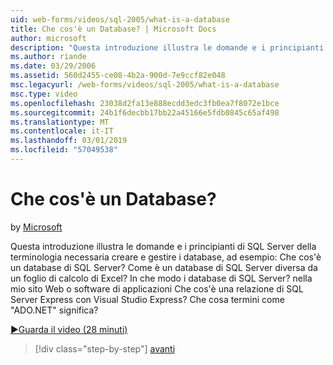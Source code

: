 ```yaml
---
uid: web-forms/videos/sql-2005/what-is-a-database
title: Che cos'è un Database? | Microsoft Docs
author: microsoft
description: "Questa introduzione illustra le domande e i principianti di SQL Server della terminologia necessaria creare e gestire i database, ad esempio: Che cos'è un database di SQL Server? Come..."
ms.author: riande
ms.date: 03/29/2006
ms.assetid: 560d2455-ce08-4b2a-900d-7e9ccf82e048
msc.legacyurl: /web-forms/videos/sql-2005/what-is-a-database
msc.type: video
ms.openlocfilehash: 23038d2fa13e888ecdd3edc3fb0ea7f8072e1bce
ms.sourcegitcommit: 24b1f6decbb17bb22a45166e5fdb0845c65af498
ms.translationtype: MT
ms.contentlocale: it-IT
ms.lasthandoff: 03/01/2019
ms.locfileid: "57049538"
---
```

<a name="what-is-a-database"></a>Che cos'è un Database?
====================
by [Microsoft](https://github.com/microsoft)

Questa introduzione illustra le domande e i principianti di SQL Server della terminologia necessaria creare e gestire i database, ad esempio: Che cos'è un database di SQL Server? Come è un database di SQL Server diversa da un foglio di calcolo di Excel? In che modo i database di SQL Server? nella mio sito Web o software di applicazioni Che cos'è una relazione di SQL Server Express con Visual Studio Express? Che cosa termini come "ADO.NET" significa?

[&#9654;Guarda il video (28 minuti)](https://channel9.msdn.com/Blogs/ASP-NET-Site-Videos/what-is-a-database)

> [!div class="step-by-step"]
> [avanti](understanding-database-tables-and-records.md)
